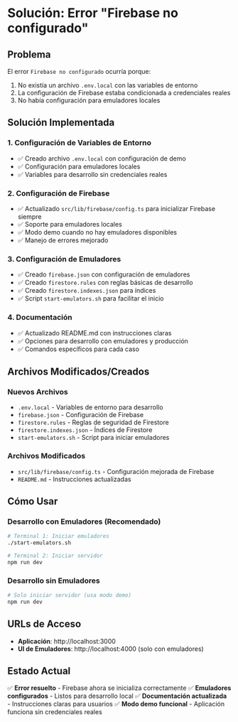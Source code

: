 # Solución: Error "Firebase no configurado"

## Problema
El error `Firebase no configurado` ocurría porque:
1. No existía un archivo `.env.local` con las variables de entorno
2. La configuración de Firebase estaba condicionada a credenciales reales
3. No había configuración para emuladores locales

## Solución Implementada

### 1. Configuración de Variables de Entorno
- ✅ Creado archivo `.env.local` con configuración de demo
- ✅ Configuración para emuladores locales
- ✅ Variables para desarrollo sin credenciales reales

### 2. Configuración de Firebase
- ✅ Actualizado `src/lib/firebase/config.ts` para inicializar Firebase siempre
- ✅ Soporte para emuladores locales
- ✅ Modo demo cuando no hay emuladores disponibles
- ✅ Manejo de errores mejorado

### 3. Configuración de Emuladores
- ✅ Creado `firebase.json` con configuración de emuladores
- ✅ Creado `firestore.rules` con reglas básicas de desarrollo
- ✅ Creado `firestore.indexes.json` para índices
- ✅ Script `start-emulators.sh` para facilitar el inicio

### 4. Documentación
- ✅ Actualizado README.md con instrucciones claras
- ✅ Opciones para desarrollo con emuladores y producción
- ✅ Comandos específicos para cada caso

## Archivos Modificados/Creados

### Nuevos Archivos
- `.env.local` - Variables de entorno para desarrollo
- `firebase.json` - Configuración de Firebase
- `firestore.rules` - Reglas de seguridad de Firestore
- `firestore.indexes.json` - Índices de Firestore
- `start-emulators.sh` - Script para iniciar emuladores

### Archivos Modificados
- `src/lib/firebase/config.ts` - Configuración mejorada de Firebase
- `README.md` - Instrucciones actualizadas

## Cómo Usar

### Desarrollo con Emuladores (Recomendado)
```bash
# Terminal 1: Iniciar emuladores
./start-emulators.sh

# Terminal 2: Iniciar servidor
npm run dev
```

### Desarrollo sin Emuladores
```bash
# Solo iniciar servidor (usa modo demo)
npm run dev
```

## URLs de Acceso
- **Aplicación**: http://localhost:3000
- **UI de Emuladores**: http://localhost:4000 (solo con emuladores)

## Estado Actual
✅ **Error resuelto** - Firebase ahora se inicializa correctamente
✅ **Emuladores configurados** - Listos para desarrollo local
✅ **Documentación actualizada** - Instrucciones claras para usuarios
✅ **Modo demo funcional** - Aplicación funciona sin credenciales reales
